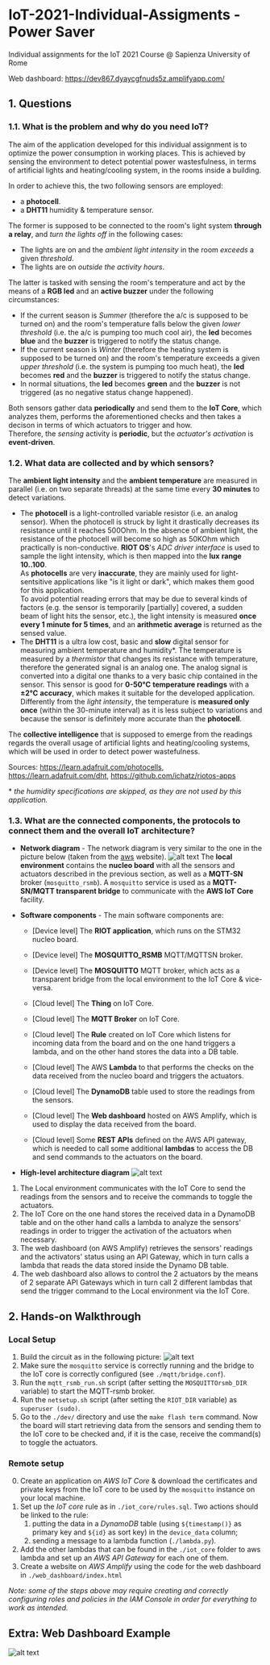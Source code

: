 # IoT-2021-Individual-Assigments - Power Saver
Individual assignments for the IoT 2021 Course @ Sapienza University of Rome

Web dashboard: https://dev867.dyaycgfnuds5z.amplifyapp.com/

## 1. Questions
### 1.1. What is the problem and why do you need IoT?
The aim of the application developed for this individual assignment is to optimize the power consumption in working places. This is achieved by sensing the environment to detect potential power wastesfulness, in terms of artificial lights and heating/cooling system, in the rooms inside a building.  

In order to achieve this, the two following sensors are employed: 
- a **photocell**.
- a **DHT11** humidity & temperature sensor. 

The former is supposed to be connected to the room's light system **through a relay**, and *turn the lights  off* in the following cases:
- The lights are on and the *ambient light intensity* in the room *exceeds* a given *threshold*.
- The lights are on *outside the activity hours*. 

The latter is tasked with sensing the room's temperature and act by the means of a **RGB led** and an **active buzzer** under the following circumstances:
- If the current season is *Summer* (therefore the a/c is supposed to be turned on) and the room's temperature falls below the given *lower threshold* (i.e. the a/c is pumping too much cool air), the **led** becomes **blue** and the **buzzer** is triggered to notify the status change.
- If the current season is *Winter* (therefore the heating system is supposed to be turned on) and the room's temperature exceeds a given *upper threshold* (i.e. the system is pumping too much heat), the **led** becomes **red** and the **buzzer** is triggered to notify the status change.
- In normal situations, the **led** becomes **green** and the **buzzer** is not triggered (as no negative status change happened).

Both sensors gather data **periodically** and send them to the **IoT Core**, which analyzes them, performs the aforementioned checks and then takes a decison in terms of which actuators to trigger and how.   
Therefore, the *sensing* activity is **periodic**, but the *actuator's activation* is **event-driven**.

### 1.2. What data are collected and by which sensors?
The **ambient light intensity** and the **ambient temperature** are measured in parallel (i.e. on two separate threads) at the same time every **30 minutes** to detect variations. 
- The **photocell**  is a light-controlled variable resistor (i.e. an analog sensor). When the photocell is struck by light it drastically decreases its resistance until it reaches 500Ohm. In the absence of ambient light, the resistance of the photocell will become so high as 50KOhm which practically is non-conductive. 
**RIOT OS**'s *ADC driver interface* is used to sample the light intensity, which is then mapped into the  **lux** **range 10..100**.  
As **photocells** are very **inaccurate**, they are mainly used for light-sentsitive applications like "is it light or dark", which makes them good for this application.   
To avoid potential reading errors that may be due to several kinds of factors (e.g. the sensor is temporarily [partially] covered, a sudden beam of light hits the sensor, etc.), the  light intensity is measured **once every 1 minute for 5 times**, and an **arithmetic average** is returned as the sensed value. 
- The **DHT11** is a ultra low cost, basic and **slow** digital sensor for measuring ambient temperature and humidity*. The temperature is measured by a *thermistor* that changes its resistance with temperature, therefore the generated signal is an analog one. The analog signal is converted into a digital one thanks to a very basic chip contained in the sensor. This sensor is good for **0-50°C** **temperature readings** with a **±2°C** **accuracy**, which makes it suitable for the developed application.  
Differently from the *light intensity*, the temperature is **measured only once** (within the 30-minute interval) as it is less subject to variations and because the sensor is definitely more accurate than the **photocell**. 

The **collective intelligence** that is supposed to emerge from the readings regards the overall usage of artificial lights and heating/cooling systems, which will be used in order to detect power wastefulness.

Sources: https://learn.adafruit.com/photocells, https://learn.adafruit.com/dht, https://github.com/ichatz/riotos-apps


\* *the humidity specifications are skipped, as they are not used by this application.*
### 1.3. What are the connected components, the protocols to connect them and the overall IoT architecture?
* **Network diagram**  - The network diagram is very similar to the one in the picture below (taken from the [aws](https://aws.amazon.com/blogs/iot/how-to-bridge-mosquitto-mqtt-broker-to-aws-iot/) website).
![alt text](images/net_diagram.png "Network diagram")
The **local environment** contains the **nucleo board** with all the sensors and actuators described in the previous section, as well as a **MQTT-SN** broker (`mosquitto_rsmb`). A `mosquitto` service is used as a **MQTT-SN/MQTT transparent bridge** to communicate with the **AWS IoT Core** facility. 
* **Software components** - The main software components are:
    - [Device level] The **RIOT application**, which runs on the STM32 nucleo board.
    - [Device level] The **MOSQUITTO_RSMB** MQTT/MQTTSN broker.
    - [Device level] The **MOSQUITTO** MQTT broker, which acts as a transparent bridge from the local environment to the IoT Core & vice-versa.
 
    - [Cloud level] The **Thing** on IoT Core.
    - [Cloud level] The **MQTT Broker** on IoT Core.
    - [Cloud level] The **Rule** created on IoT Core which listens for incoming data from the board and on the one hand triggers a lambda, and on the other hand stores the data into a DB table.
    - [Cloud level] The AWS **Lambda** to that performs the checks on the data received from the nucleo board and triggers the actuators.
    - [Cloud level] The **DynamoDB** table used to store the readings from the sensors.
    - [Cloud level] The **Web dashboard** hosted on AWS Amplify, which is used to display the data received from the board.
    - [Cloud level] Some **REST APIs** defined on the AWS API gateway, which is needed to call some additional **lambdas** to access the DB and send commands to the actuators on the board.

* **High-level architecture diagram**
![alt text](images/diagram.png "Architecture diagram")

1. The Local environment communicates with the IoT Core to send the readings from the sensors and to receive the commands to toggle the actuators.  
2. The IoT Core on the one hand stores the received data in a DynamoDB table and on the other hand calls a lambda to analyze the sensors' readings in order to trigger the activation of the actuators when necessary. 
3. The web dashboard (on AWS Amplify) retrieves the sensors' readings and the activators' status using an API Gateway, which in turn calls a lambda that reads the data stored inside the Dynamo DB table.
4. The web dashboard also allows to control the 2 actuators by the means of 2 separate API Gateways which in turn call 2 different lambdas that send the trigger command to the Local environment via the IoT Core.

## 2. Hands-on Walkthrough
### Local Setup
1) Build the circuit as in the following picture:
![alt text](images/circuit/nucleo.jpg "Circuit")
3) Make sure the `mosquitto` service is correctly running and the bridge to the IoT core is correctly configured (see `./mqtt/bridge.conf`).
2) Run the `mqtt_rsmb_run.sh` script (after setting the `MOSQUITTOrsmb_DIR` variable)  to start the MQTT-rsmb broker.
3) Run the `netsetup.sh` script (after setting the `RIOT_DIR` variable) as `superuser (sudo)`.
4) Go to the `./dev/` directory and use the `make flash term` command.
Now the board will start retrieving data from the sensors and sending them to the IoT core to be checked and, if it is the case, receive the command(s) to toggle the actuators.
### Remote setup
0) Create an application on *AWS IoT Core* & download the certificates and private keys from the IoT core to be used by the `mosquitto` instance on your local machine.
1) Set up the *IoT core* rule as in `./iot_core/rules.sql`. Two actions should be linked to the rule: 
    1. putting the data in a *DynamoDB* table (using `${timestamp()}` as primary key and `${id}` as sort key) in the `device_data` column; 
    2. sending a message to a lambda function (`./lambda.py`).
2) Add the other lambdas that can be found in the `./iot_core` folder to aws lambda and set up an *AWS API Gateway* for each one of them.
3) Create a website on *AWS Amplify* using the code for the web dashboard in `./web_dashboard/index.html`

*Note: some of the steps above may require creating and correctly configuring roles and policies in the *IAM Console* in order for everything to work as intended.*


## Extra: Web Dashboard Example
![alt text](images/dashboard.png "Dashboard")
